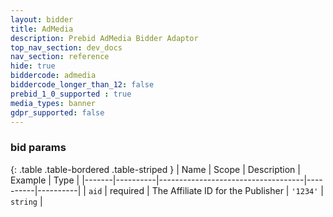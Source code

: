 ```yaml
---
layout: bidder
title: AdMedia
description: Prebid AdMedia Bidder Adaptor
top_nav_section: dev_docs
nav_section: reference
hide: true
biddercode: admedia
biddercode_longer_than_12: false
prebid_1_0_supported : true
media_types: banner
gdpr_supported: false
---
```



### bid params

{: .table .table-bordered .table-striped }
| Name  | Scope    | Description                        | Example  | Type     |
|-------|----------|------------------------------------|----------|----------|
| `aid` | required | The Affiliate ID for the Publisher | `'1234'` | `string` |
